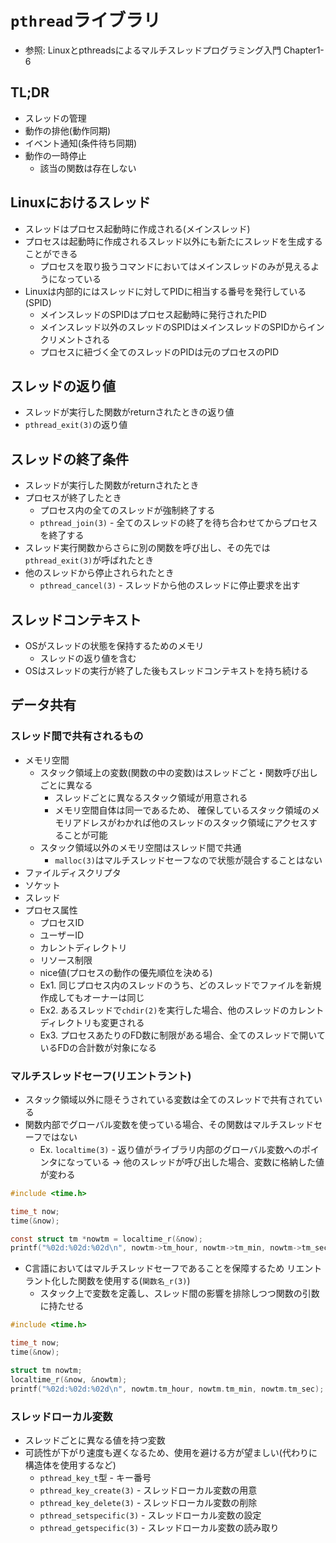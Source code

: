 # `pthread`ライブラリ
- 参照: Linuxとpthreadsによるマルチスレッドプログラミング入門 Chapter1-6

## TL;DR
- スレッドの管理
- 動作の排他(動作同期)
- イベント通知(条件待ち同期)
- 動作の一時停止
  - 該当の関数は存在しない

## Linuxにおけるスレッド
- スレッドはプロセス起動時に作成される(メインスレッド)
- プロセスは起動時に作成されるスレッド以外にも新たにスレッドを生成することができる
  - プロセスを取り扱うコマンドにおいてはメインスレッドのみが見えるようになっている
- Linuxは内部的にはスレッドに対してPIDに相当する番号を発行している(SPID)
  - メインスレッドのSPIDはプロセス起動時に発行されたPID
  - メインスレッド以外のスレッドのSPIDはメインスレッドのSPIDからインクリメントされる
  - プロセスに紐づく全てのスレッドのPIDは元のプロセスのPID

## スレッドの返り値
- スレッドが実行した関数がreturnされたときの返り値
- `pthread_exit(3)`の返り値

## スレッドの終了条件
- スレッドが実行した関数がreturnされたとき
- プロセスが終了したとき
  - プロセス内の全てのスレッドが強制終了する
  - `pthread_join(3)` - 全てのスレッドの終了を待ち合わせてからプロセスを終了する
- スレッド実行関数からさらに別の関数を呼び出し、その先では`pthread_exit(3)`が呼ばれたとき
- 他のスレッドから停止されられたとき
  - `pthread_cancel(3)` - スレッドから他のスレッドに停止要求を出す

## スレッドコンテキスト
- OSがスレッドの状態を保持するためのメモリ
  - スレッドの返り値を含む
- OSはスレッドの実行が終了した後もスレッドコンテキストを持ち続ける

## データ共有
### スレッド間で共有されるもの
- メモリ空間
  - スタック領域上の変数(関数の中の変数)はスレッドごと・関数呼び出しごとに異なる
    - スレッドごとに異なるスタック領域が用意される
    - メモリ空間自体は同一であるため、
      確保しているスタック領域のメモリアドレスがわかれば他のスレッドのスタック領域にアクセスすることが可能
  - スタック領域以外のメモリ空間はスレッド間で共通
    - `malloc(3)`はマルチスレッドセーフなので状態が競合することはない
- ファイルディスクリプタ
- ソケット
- スレッド
- プロセス属性
  - プロセスID
  - ユーザーID
  - カレントディレクトリ
  - リソース制限
  - nice値(プロセスの動作の優先順位を決める)
  - Ex1. 同じプロセス内のスレッドのうち、どのスレッドでファイルを新規作成してもオーナーは同じ
  - Ex2. あるスレッドで`chdir(2)`を実行した場合、他のスレッドのカレントディレクトリも変更される
  - Ex3. プロセスあたりのFD数に制限がある場合、全てのスレッドで開いているFDの合計数が対象になる

### マルチスレッドセーフ(リエントラント)
- スタック領域以外に隠そうされている変数は全てのスレッドで共有されている
- 関数内部でグローバル変数を使っている場合、その関数はマルチスレッドセーフではない
  - Ex. `localtime(3)` - 返り値がライブラリ内部のグローバル変数へのポインタになっている
    -> 他のスレッドが呼び出した場合、変数に格納した値が変わる
```c
#include <time.h>

time_t now;
time(&now);

const struct tm *nowtm = localtime_r(&now);
printf("%02d:%02d:%02d\n", nowtm->tm_hour, nowtm->tm_min, nowtm->tm_sec);
```
- C言語においてはマルチスレッドセーフであることを保障するため
  リエントラント化した関数を使用する(`関数名_r(3)`)
  - スタック上で変数を定義し、スレッド間の影響を排除しつつ関数の引数に持たせる
```c
#include <time.h>

time_t now;
time(&now);

struct tm nowtm;
localtime_r(&now, &nowtm);
printf("%02d:%02d:%02d\n", nowtm.tm_hour, nowtm.tm_min, nowtm.tm_sec);
```

### スレッドローカル変数
- スレッドごとに異なる値を持つ変数
- 可読性が下がり速度も遅くなるため、使用を避ける方が望ましい(代わりに構造体を使用するなど)
  - `pthread_key_t`型 - キー番号
  - `pthread_key_create(3)`  - スレッドローカル変数の用意
  - `pthread_key_delete(3)`  - スレッドローカル変数の削除
  - `pthread_setspecific(3)` - スレッドローカル変数の設定
  - `pthread_getspecific(3)` - スレッドローカル変数の読み取り
